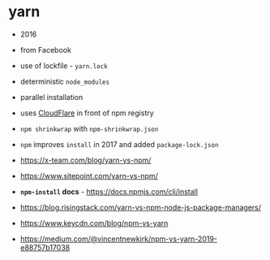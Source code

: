 # yarn

* 2016
* from Facebook
* use of lockfile - `yarn.lock`
* deterministic `node_modules`
* parallel installation
* uses [CloudFlare](https://www.cloudflare.com/) in front of npm registry

* `npm shrinkwrap` with `npm-shrinkwrap.json`
* `npm` improves `install` in 2017 and added `package-lock.json`

* https://x-team.com/blog/yarn-vs-npm/
* https://www.sitepoint.com/yarn-vs-npm/
* **`npm-install` docs** - https://docs.npmjs.com/cli/install
* https://blog.risingstack.com/yarn-vs-npm-node-js-package-managers/
* https://www.keycdn.com/blog/npm-vs-yarn
* https://medium.com/@vincentnewkirk/npm-vs-yarn-2019-e88757b17038